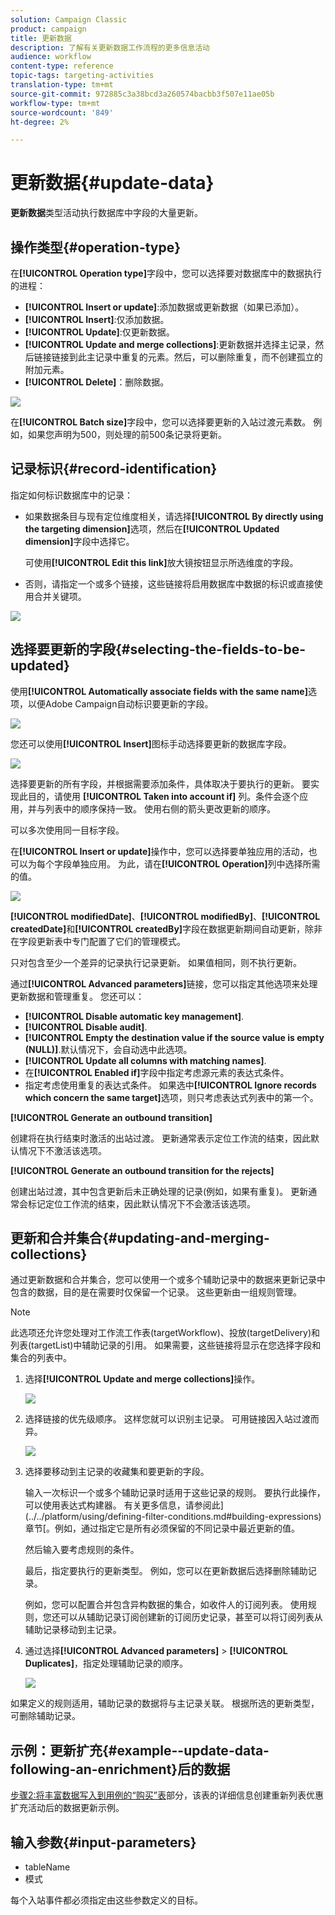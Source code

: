 ```yaml
---
solution: Campaign Classic
product: campaign
title: 更新数据
description: 了解有关更新数据工作流程的更多信息活动
audience: workflow
content-type: reference
topic-tags: targeting-activities
translation-type: tm+mt
source-git-commit: 972885c3a38bcd3a260574bacbb3f507e11ae05b
workflow-type: tm+mt
source-wordcount: '849'
ht-degree: 2%

---
```



# 更新数据{#update-data}

**更新数据**&#x200B;类型活动执行数据库中字段的大量更新。

## 操作类型{#operation-type}

在&#x200B;**[!UICONTROL Operation type]**&#x200B;字段中，您可以选择要对数据库中的数据执行的进程：

* **[!UICONTROL Insert or update]**:添加数据或更新数据（如果已添加）。
* **[!UICONTROL Insert]**:仅添加数据。
* **[!UICONTROL Update]**:仅更新数据。
* **[!UICONTROL Update and merge collections]**:更新数据并选择主记录，然后链接链接到此主记录中重复的元素。然后，可以删除重复，而不创建孤立的附加元素。
* **[!UICONTROL Delete]**：删除数据。

![](assets/s_advuser_update_data_1.png)

在&#x200B;**[!UICONTROL Batch size]**&#x200B;字段中，您可以选择要更新的入站过渡元素数。 例如，如果您声明为500，则处理的前500条记录将更新。

## 记录标识{#record-identification}

指定如何标识数据库中的记录：

* 如果数据条目与现有定位维度相关，请选择&#x200B;**[!UICONTROL By directly using the targeting dimension]**&#x200B;选项，然后在&#x200B;**[!UICONTROL Updated dimension]**&#x200B;字段中选择它。

   可使用&#x200B;**[!UICONTROL Edit this link]**&#x200B;放大镜按钮显示所选维度的字段。

* 否则，请指定一个或多个链接，这些链接将启用数据库中数据的标识或直接使用合并关键项。

![](assets/s_advuser_update_data_2.png)

## 选择要更新的字段{#selecting-the-fields-to-be-updated}

使用&#x200B;**[!UICONTROL Automatically associate fields with the same name]**&#x200B;选项，以便Adobe Campaign自动标识要更新的字段。

![](assets/s_advuser_update_data_3b.png)

您还可以使用&#x200B;**[!UICONTROL Insert]**&#x200B;图标手动选择要更新的数据库字段。

![](assets/s_advuser_update_data_3.png)

选择要更新的所有字段，并根据需要添加条件，具体取决于要执行的更新。 要实现此目的，请使用 **[!UICONTROL Taken into account if]** 列。条件会逐个应用，并与列表中的顺序保持一致。 使用右侧的箭头更改更新的顺序。

可以多次使用同一目标字段。

在&#x200B;**[!UICONTROL Insert or update]**&#x200B;操作中，您可以选择要单独应用的活动，也可以为每个字段单独应用。 为此，请在&#x200B;**[!UICONTROL Operation]**&#x200B;列中选择所需的值。

![](assets/s_advuser_update_data_5.png)

**[!UICONTROL modifiedDate]**、**[!UICONTROL modifiedBy]**、**[!UICONTROL createdDate]**&#x200B;和&#x200B;**[!UICONTROL createdBy]**&#x200B;字段在数据更新期间自动更新，除非在字段更新表中专门配置了它们的管理模式。

只对包含至少一个差异的记录执行记录更新。 如果值相同，则不执行更新。

通过&#x200B;**[!UICONTROL Advanced parameters]**&#x200B;链接，您可以指定其他选项来处理更新数据和管理重复。 您还可以：

* **[!UICONTROL Disable automatic key management]**.
* **[!UICONTROL Disable audit]**.
* **[!UICONTROL Empty the destination value if the source value is empty (NULL)]**.默认情况下，会自动选中此选项。
* **[!UICONTROL Update all columns with matching names]**.
* 在&#x200B;**[!UICONTROL Enabled if]**&#x200B;字段中指定考虑源元素的表达式条件。
* 指定考虑使用重复的表达式条件。 如果选中&#x200B;**[!UICONTROL Ignore records which concern the same target]**&#x200B;选项，则只考虑表达式列表中的第一个。

**[!UICONTROL Generate an outbound transition]**

创建将在执行结束时激活的出站过渡。 更新通常表示定位工作流的结束，因此默认情况下不激活该选项。

**[!UICONTROL Generate an outbound transition for the rejects]**

创建出站过渡，其中包含更新后未正确处理的记录(例如，如果有重复)。 更新通常会标记定位工作流的结束，因此默认情况下不会激活该选项。

## 更新和合并集合{#updating-and-merging-collections}

通过更新数据和合并集合，您可以使用一个或多个辅助记录中的数据来更新记录中包含的数据，目的是在需要时仅保留一个记录。 这些更新由一组规则管理。

>[!NOTE]
>
>此选项还允许您处理对工作流工作表(targetWorkflow)、投放(targetDelivery)和列表(targetList)中辅助记录的引用。 如果需要，这些链接将显示在您选择字段和集合的列表中。

1. 选择&#x200B;**[!UICONTROL Update and merge collections]**&#x200B;操作。

   ![](assets/update_and_merge_collections1.png)

1. 选择链接的优先级顺序。 这样您就可以识别主记录。 可用链接因入站过渡而异。

   ![](assets/update_and_merge_collections2.png)

1. 选择要移动到主记录的收藏集和要更新的字段。

   输入一次标识一个或多个辅助记录时适用于这些记录的规则。 要执行此操作，可以使用表达式构建器。 有关更多信息，请参阅此](../../platform/using/defining-filter-conditions.md#building-expressions)章节[。例如，通过指定它是所有必须保留的不同记录中最近更新的值。

   然后输入要考虑规则的条件。

   最后，指定要执行的更新类型。 例如，您可以在更新数据后选择删除辅助记录。

   例如，您可以配置合并包含异构数据的集合，如收件人的订阅列表。 使用规则，您还可以从辅助记录订阅创建新的订阅历史记录，甚至可以将订阅列表从辅助记录移动到主记录。

1. 通过选择&#x200B;**[!UICONTROL Advanced parameters]** > **[!UICONTROL Duplicates]**，指定处理辅助记录的顺序。

   ![](assets/update_and_merge_collections3.png)

如果定义的规则适用，辅助记录的数据将与主记录关联。 根据所选的更新类型，可删除辅助记录。

## 示例：更新扩充{#example--update-data-following-an-enrichment}后的数据

[步骤2:将丰富数据写入到用例的“购买”表](../../workflow/using/creating-a-summary-list.md#step-2--writing-enriched-data-to-the--purchases--table)部分，该表的详细信息创建重新列表优惠扩充活动后的数据更新示例。

## 输入参数{#input-parameters}

* tableName
* 模式

每个入站事件都必须指定由这些参数定义的目标。
